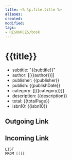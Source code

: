 ```yaml
---
title: <% tp.file.title %>
aliases: 
created: 
modified: 
tags:
- RESOURCES/book
---
```

# {{title}}
- subtitle: "{{subtitle}}"
- author: [[{{author}}]]
- publisher: {{publisher}}
- publish: {{publishDate}}
- category: [[{{category}}]]
- description: {{description}}
- total: {{totalPage}}
- isbn10: {{isbn10}}

## Outgoing Link

## Incoming Link
```dataview
LIST
FROM [[]]
```